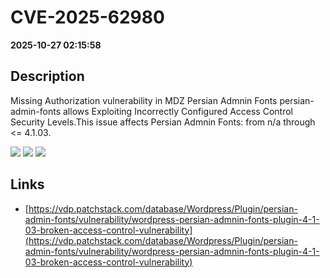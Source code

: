 # CVE-2025-62980

**2025-10-27 02:15:58**

## Description
Missing Authorization vulnerability in MDZ Persian Admnin Fonts persian-admin-fonts allows Exploiting Incorrectly Configured Access Control Security Levels.This issue affects Persian Admnin Fonts: from n/a through <= 4.1.03.

![](https://img.shields.io/static/v1?label=Score&message=8.8&color=red)
![](https://img.shields.io/static/v1?label=Severity&message=HIGH&color=red)
![](https://img.shields.io/static/v1?label=CWE&message=Auth&color=green)

## Links
- [https://vdp.patchstack.com/database/Wordpress/Plugin/persian-admin-fonts/vulnerability/wordpress-persian-admnin-fonts-plugin-4-1-03-broken-access-control-vulnerability](https://vdp.patchstack.com/database/Wordpress/Plugin/persian-admin-fonts/vulnerability/wordpress-persian-admnin-fonts-plugin-4-1-03-broken-access-control-vulnerability)
